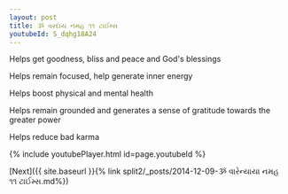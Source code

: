```yaml
---
layout: post
title: ૐ વરદાય નમહ ૧૧ ટાઈમ્સ
youtubeId: S_dqhg18A24
---
```

 
 
Helps get goodness, bliss and peace and God's blessings
 
Helps remain focused, help generate inner energy 
 
Helps boost physical and mental health 
 
Helps remain grounded and generates a sense of gratitude towards the greater power 
 
Helps reduce bad karma
 
 
 
 


{% include youtubePlayer.html id=page.youtubeId %}
 
[Next]({{ site.baseurl }}{% link  split2/_posts/2014-12-09-ૐ વારેન્યાયા નમહ ૧૧ ટાઈમ્સ.md%})
 
